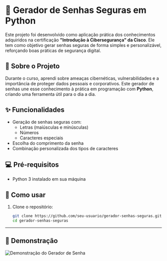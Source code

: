 
# 🔐 Gerador de Senhas Seguras em Python

Este projeto foi desenvolvido como aplicação prática dos conhecimentos adquiridos na certificação **"Introdução à Cibersegurança" da Cisco**. Ele tem como objetivo gerar senhas seguras de forma simples e personalizável, reforçando boas práticas de segurança digital.

## 🧠 Sobre o Projeto

Durante o curso, aprendi sobre ameaças cibernéticas, vulnerabilidades e a importância de proteger dados pessoais e corporativos. Este gerador de senhas une esse conhecimento à prática em programação com **Python**, criando uma ferramenta útil para o dia a dia.

## ✨ Funcionalidades

- Geração de senhas seguras com:
  - Letras (maiúsculas e minúsculas)
  - Números
  - Caracteres especiais
- Escolha do comprimento da senha
- Combinação personalizada dos tipos de caracteres

## 💻 Pré-requisitos

- Python 3 instalado em sua máquina

## 🚀 Como usar

1. Clone o repositório:
   ```bash
   git clone https://github.com/seu-usuario/gerador-senhas-seguras.git
   cd gerador-senhas-seguras

---

## 🎥 Demonstração

![Demonstração do Gerador de Senha](./Gerador-de-Senha-Simples-Estudo--main/assets/img/gerador-de-senha.gif)



